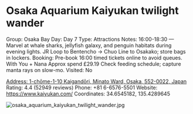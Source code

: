 # Osaka Aquarium Kaiyukan twilight wander

Group: Osaka Bay
Day: Day 7
Type: Attractions
Notes: 16:00-18:30 — Marvel at whale sharks, jellyfish galaxy, and penguin habitats during evening lights. JR Loop to Bentencho → Chuo Line to Osakako; store bags in lockers. Booking: Pre-book 16:00 timed tickets online to avoid queues. With You + Nana Approx spend £29.19 Check feeding schedule; capture manta rays on slow-mo.
Visited: No

[Address: 1-chōme-1-10 Kaigandōri, Minato Ward, Osaka, 552-0022, Japan](https://maps.google.com/?cid=8035482904308493516)
Rating: 4.4 (52949 reviews)
Phone: +81 6-6576-5501
Website: https://www.kaiyukan.com/
Coordinates: 34.6545182, 135.4289645

![osaka_aquarium_kaiyukan_twilight_wander.jpg](Osaka%20Aquarium%20Kaiyukan%20twilight%20wander%20osakaaquariu018c73a8e4/osaka_aquarium_kaiyukan_twilight_wander.jpg)
